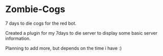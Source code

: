 # Zombie-Cogs
7 days to die cogs for the red bot.

Created a plugin for my 7days to die server to display some basic server information.

Planning to add more, but depends on the time i have :)
